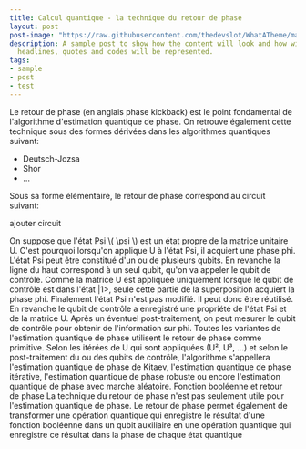 ```yaml
---
title: Calcul quantique - la technique du retour de phase
layout: post
post-image: "https://raw.githubusercontent.com/thedevslot/WhatATheme/master/assets/images/SamplePost.png?token=AHMQUEPC4IFADOF5VG4QVN26Z64GG"
description: A sample post to show how the content will look and how will different
  headlines, quotes and codes will be represented.
tags:
- sample
- post
- test
---
```


Le retour de phase (en anglais phase kickback) est le point fondamental de l'algorithme d'estimation quantique de phase. On retrouve également cette technique sous des formes dérivées dans les algorithmes quantiques suivant:
* Deutsch-Jozsa
* Shor
* …

Sous sa forme élémentaire, le retour de phase correspond au circuit suivant:

ajouter circuit

On suppose que l'état Psi \\( \psi \\) est un état propre de la matrice unitaire U. C'est pourquoi lorsqu'on applique U à l'état Psi, il acquiert une phase phi. L'état Psi peut être constitué d'un ou de plusieurs qubits. En revanche la ligne du haut correspond à un seul qubit, qu'on va appeler le qubit de contrôle.  Comme la matrice U est appliquée uniquement lorsque le qubit de contrôle est dans l'état |1>, seule cette partie de la superposition acquiert la phase phi. Finalement l'état Psi n'est pas modifié. Il peut donc être réutilisé. En revanche le qubit de contrôle a enregistré une propriété de l'état Psi et de la matrice U. Après un éventuel post-traitement, on peut mesurer le qubit de contrôle pour obtenir de l'information sur phi.
Toutes les variantes de l'estimation quantique de phase utilisent le retour de phase comme primitive. Selon les itérées de U qui sont appliquées (U², U³, …) et selon le post-traitement du ou des qubits de contrôle, l'algorithme s'appellera l'estimation quantique de phase de Kitaev, l'estimation quantique de phase itérative, l'estimation quantique de phase robuste ou encore l'estimation quantique de phase avec marche aléatoire.
Fonction booléenne et retour de phase
La technique du retour de phase n'est pas seulement utile pour l'estimation quantique de phase. Le retour de phase permet également de transformer une opération quantique qui enregistre le résultat d'une fonction booléenne dans un qubit auxiliaire en une opération quantique qui enregistre ce résultat dans la phase de chaque état quantique